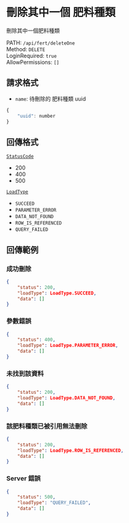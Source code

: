 # 刪除其中一個 肥料種類

刪除其中一個肥料種類

PATH: `/api/fert/deleteOne`  
Method: `DELETE`  
LoginRequired: `true`  
AllowPermissions: `[]`  


## 請求格式
* `name`: 待刪除的 肥料種類 uuid

```js
{
    "uuid": number
}
```


## 回傳格式
[`StatusCode`](../../types.md#statuscode)  
* 200
* 400
* 500

[`LoadType`](../../types.md#loadtype)  
* `SUCCEED`
* `PARAMETER_ERROR`
* `DATA_NOT_FOUND`
* `ROW_IS_REFERENCED`
* `QUERY_FAILED`


## 回傳範例
### 成功刪除  
```json
{
    "status": 200,
    "loadType": LoadType.SUCCEED,
    "data": []
}
```

### 參數錯誤
```json
{
    "status": 400,
    "loadType": LoadType.PARAMETER_ERROR,
    "data": []
}
```

### 未找到該資料
```json
{
    "status": 200,
    "loadType": LoadType.DATA_NOT_FOUND,
    "data": []
}
```

### 該肥料種類已被引用無法刪除
```json
{
    "status": 200,
    "loadType": LoadType.ROW_IS_REFERENCED,
    "data": []
}
```

### Server 錯誤  
```json
{
    "status": 500,
    "loadType": "QUERY_FAILED",
    "data": []
}
```
